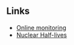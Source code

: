 ## Links
- [Online monitoring](https://briken21.github.io/nuclear-halflives)
- [Nuclear Half-lives](https://briken21.github.io/nuclear-halflives)

